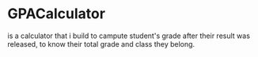 # GPACalculator
is a calculator that i build to campute student's grade after their result was released, to know their total grade and class they belong.
